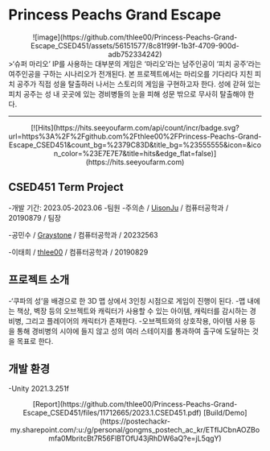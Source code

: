 # Princess Peachs Grand Escape
<center>
![image](https://github.com/thlee00/Princess-Peachs-Grand-Escape_CSED451/assets/56151577/8c81f99f-1b3f-4709-900d-adb752334242)
</center>
>‘슈퍼 마리오’ IP를 사용하는 대부분의 게임은 ‘마리오’라는 남주인공이 ‘피치 공주’라는 여주인공을 구하는 시나리오가 전개된다. 본 프로젝트에서는 마리오를 기다리다 지친 피치 공주가 직접 성을 탈출하러 나서는 스토리의 게임을 구현하고자 한다. 성에 갇혀 있는 피치 공주는 성 내 곳곳에 있는 경비병들의 눈을 피해 성문 밖으로 무사히 탈출해야 한다.
<hr>
<center>
[![Hits](https://hits.seeyoufarm.com/api/count/incr/badge.svg?url=https%3A%2F%2Fgithub.com%2Fthlee00%2FPrincess-Peachs-Grand-Escape_CSED451&count_bg=%2379C83D&title_bg=%23555555&icon=&icon_color=%23E7E7E7&title=hits&edge_flat=false)](https://hits.seeyoufarm.com)
</center>

## CSED451 Term Project
-개발 기간: 2023.05-2023.06
-팀원
  -주의손 / [UisonJu](https://github.com/UisonJu) / 컴퓨터공학과 / 20190879 / 팀장
  
  -공민수 / [Graystone](https://github.com/Graystone) / 컴퓨터공학과 / 20232563
  
  -이태희 / [thlee00](https://github.com/thlee00) / 컴퓨터공학과 / 20190829

## 프로젝트 소개
-‘쿠파의 성’을 배경으로 한 3D 맵 상에서 3인칭 시점으로 게임이 진행이 된다.
-맵 내에는 책상, 벽장 등의 오브젝트와 캐릭터가 사용할 수 있는 아이템, 캐릭터를 감시하는 경비병, 그리고 플레이어의 캐릭터가 존재한다.
-오브젝트와의 상호작용, 아이템 사용 등을 통해 경비병의 시야에 들지 않고 성의 여러 스테이지를 통과하여 출구에 도달하는 것을 목표로 한다.

## 개발 환경
-Unity 2021.3.251f

<center>
[Report](https://github.com/thlee00/Princess-Peachs-Grand-Escape_CSED451/files/11712665/2023.1.CSED451.pdf) [Build/Demo](https://postechackr-my.sharepoint.com/:u:/g/personal/gongms_postech_ac_kr/ETfIJCbnAOZBomfa0MbritcBt7R56FlBTOfU43jRhDW6aQ?e=jL5qgY)
</center>
